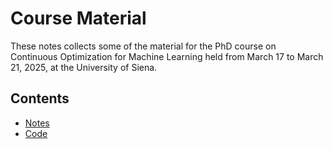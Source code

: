 # Course Material

These notes collects some of the material for the PhD course on Continuous
Optimization for Machine Learning held from March 17 to March 21, 2025, at
the University of Siena.

## Contents
- [Notes](notes.pdf)
- [Code](code/)